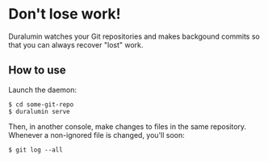 # Don't lose work!
Duralumin watches your Git repositories and makes backgound commits so that you can always recover "lost" work.

## How to use
Launch the daemon:

```
$ cd some-git-repo
$ duralumin serve
```

Then, in another console, make changes to files in the same repository. Whenever a non-ignored file is changed, you'll soon:

```
$ git log --all
```

